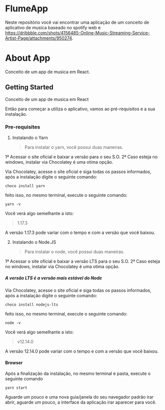 # FlumeApp

Neste repositório você vai encontrar uma aplicação de um conceito de aplicativo de musica baseado no spotify web e https://dribbble.com/shots/4156485-Online-Music-Streaming-Service-Artist-Page/attachments/950274.

# About App

Conceito de um app de musica em React.

## Getting Started

Conceito de um app de musica em React

Então para começar a utiliza o aplicativo, vamos ao pré-requisitos e a sua instalação.

### Pre-requisites

1.  Instalando o Yarn
    > Para instalar o yarn, você possui duas maneiras.

1ª Acessar o site oficial e baixar a versão para o seu S.O.
2ª Caso esteja no windows, instalar via Chocolatey é uma otima opção.

Via Chocolatey, acesse o site oficial e siga todas os passos informados, após a instalação digite o seguinte comando:

```
choco install yarn
```

feito isso, no mesmo terminal, execute o seguinte comando:

```
yarn -v
```

Você verá algo semelhante a isto:

> 1.17.3

A versão 1.17.3 pode variar com o tempo e com a versão que você baixou.

2.  Instalando o Node.JS
    > Para instalar o node, você possui duas maneiras.

1ª Acessar o site oficial e baixar a versão LTS para o seu S.O.
2ª Caso esteja no windows, instalar via Chocolatey é uma otima opção.

##### A versão LTS é a versão mais estável do Node

Via Chocolatey, acesse o site oficial e siga todas os passos informados, após a instalação digite o seguinte comando:

```
choco install nodejs-lts
```

feito isso, no mesmo terminal, execute o seguinte comando:

```
node -v
```

Você verá algo semelhante a isto:

> v12.14.0

A versão 12.14.0 pode variar com o tempo e com a versão que você baixou.

#### Browser

Após a finalização da instalação, no mesmo terminal e pasta, execute o seguinte comando

```
yarn start
```

Aguarde um pouco e uma nova guia/janela do seu navegador padrão irar abrir, aguarde um pouco, a interface da aplicação irar aparecer para você.
